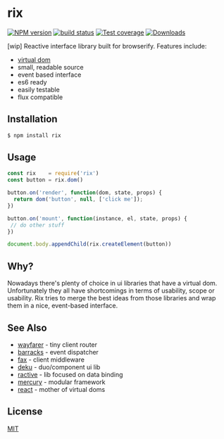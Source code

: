 # rix
[![NPM version][npm-image]][npm-url]
[![build status][travis-image]][travis-url]
[![Test coverage][coveralls-image]][coveralls-url]
[![Downloads][downloads-image]][downloads-url]

[wip] Reactive interface library built for browserify. Features include:
- [virtual dom](https://github.com/Matt-Esch/virtual-dom)
- small, readable source
- event based interface
- es6 ready
- easily testable
- flux compatible

## Installation
```bash
$ npm install rix
```

## Usage
```js
const rix    = require('rix')
const button = rix.dom()

button.on('render', function(dom, state, props) {
  return dom('button', null, ['click me']);
})

button.on('mount', function(instance, el, state, props) {
 // do other stuff
})

document.body.appendChild(rix.createElement(button))
```

## Why?
Nowadays there's plenty of choice in ui libraries that have a virtual dom.
Unfortunately they all have shortcomings in terms of usability, scope or
usability. Rix tries to merge the best ideas from those libraries and wrap them
in a nice, event-based interface.

## See Also
- [wayfarer](https://github.com/yoshuawuyts/wayfarer) - tiny client router
- [barracks](https://github.com/yoshuawuyts/barracks) - event dispatcher
- [fax](https://github.com/yoshuawuyts/barracks) - client middleware
- [deku](https://github.com/segmentio/deku) - duo/component ui lib
- [ractive](https://github.com/ractivejs/ractive) - lib focused on data binding
- [mercury](https://github.com/Raynos/mercury) - modular framework
- [react](https://github.com/facebook/react) - mother of virtual doms

## License
[MIT](https://tldrlegal.com/license/mit-license)

[npm-image]: https://img.shields.io/npm/v/rix.svg?style=flat-square
[npm-url]: https://npmjs.org/package/rix
[travis-image]: https://img.shields.io/travis/yoshuawuyts/rix.svg?style=flat-square
[travis-url]: https://travis-ci.org/yoshuawuyts/rix
[coveralls-image]: https://img.shields.io/coveralls/yoshuawuyts/rix.svg?style=flat-square
[coveralls-url]: https://coveralls.io/r/yoshuawuyts/rix?branch=master
[downloads-image]: http://img.shields.io/npm/dm/rix.svg?style=flat-square
[downloads-url]: https://npmjs.org/package/rix
